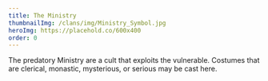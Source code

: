 ```yaml
---
title: The Ministry
thumbnailImg: /clans/img/Ministry_Symbol.jpg
heroImg: https://placehold.co/600x400
order: 0
---
```


The predatory Ministry are a cult that exploits the vulnerable. Costumes that are clerical, monastic, mysterious, or serious may be cast here.